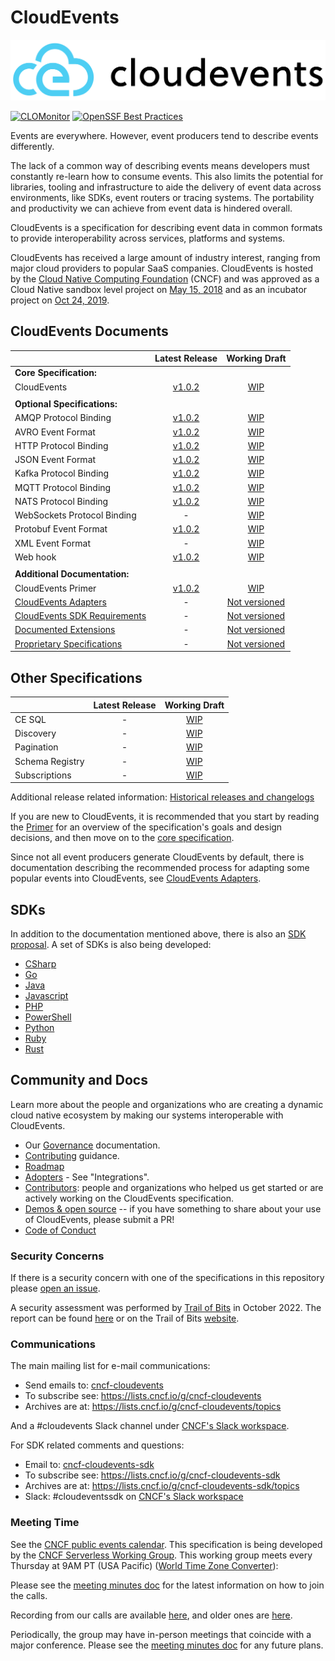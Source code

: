 # CloudEvents

<!-- no verify-specs -->

![CloudEvents logo](https://github.com/cncf/artwork/blob/master/projects/cloudevents/horizontal/color/cloudevents-horizontal-color.png)

[![CLOMonitor](https://img.shields.io/endpoint?url=https://clomonitor.io/api/projects/cncf/cloudevents/badge)](https://clomonitor.io/projects/cncf/cloudevents)
[![OpenSSF Best Practices](https://bestpractices.coreinfrastructure.org/projects/6770/badge)](https://bestpractices.coreinfrastructure.org/projects/6770)

Events are everywhere. However, event producers tend to describe events
differently.

The lack of a common way of describing events means developers must constantly
re-learn how to consume events. This also limits the potential for libraries,
tooling and infrastructure to aide the delivery of event data across
environments, like SDKs, event routers or tracing systems. The portability and
productivity we can achieve from event data is hindered overall.

CloudEvents is a specification for describing event data in common formats to
provide interoperability across services, platforms and systems.

CloudEvents has received a large amount of industry interest, ranging from major
cloud providers to popular SaaS companies. CloudEvents is hosted by the
[Cloud Native Computing Foundation](https://cncf.io) (CNCF) and was approved as
a Cloud Native sandbox level project on
[May 15, 2018](https://docs.google.com/presentation/d/1KNSv70fyTfSqUerCnccV7eEC_ynhLsm9A_kjnlmU_t0/edit#slide=id.g37acf52904_1_41) and as an
incubator project on [Oct 24, 2019](https://github.com/cncf/toc/pull/297).

## CloudEvents Documents

|                               |                                 Latest Release                                  |                                      Working Draft                                       |
| :---------------------------- | :-----------------------------------------------------------------------------: | :--------------------------------------------------------------------------------------: |
| **Core Specification:**       |
| CloudEvents                   | [v1.0.2](https://github.com/cloudevents/spec/blob/v1.0.2/cloudevents/spec.md)   | [WIP](cloudevents/spec.md) |
|                               |
| **Optional Specifications:**  |
| AMQP Protocol Binding         | [v1.0.2](https://github.com/cloudevents/spec/blob/v1.0.2/cloudevents/bindings/amqp-protocol-binding.md)  | [WIP](cloudevents/bindings/amqp-protocol-binding.md)       |
| AVRO Event Format             | [v1.0.2](https://github.com/cloudevents/spec/blob/v1.0.2/cloudevents/formats/avro-format.md)             | [WIP](cloudevents/formats/avro-format.md)                  |
| HTTP Protocol Binding         | [v1.0.2](https://github.com/cloudevents/spec/blob/v1.0.2/cloudevents/bindings/http-protocol-binding.md)  | [WIP](cloudevents/bindings/http-protocol-binding.md)       |
| JSON Event Format             | [v1.0.2](https://github.com/cloudevents/spec/blob/v1.0.2/cloudevents/formats/json-format.md)             | [WIP](cloudevents/formats/json-format.md)                  |
| Kafka Protocol Binding        | [v1.0.2](https://github.com/cloudevents/spec/blob/v1.0.2/cloudevents/bindings/kafka-protocol-binding.md) | [WIP](cloudevents/bindings/kafka-protocol-binding.md)      |
| MQTT Protocol Binding         | [v1.0.2](https://github.com/cloudevents/spec/blob/v1.0.2/cloudevents/bindings/mqtt-protocol-binding.md)  | [WIP](cloudevents/bindings/mqtt-protocol-binding.md)       |
| NATS Protocol Binding         | [v1.0.2](https://github.com/cloudevents/spec/blob/v1.0.2/cloudevents/bindings/nats-protocol-binding.md)  | [WIP](cloudevents/bindings/nats-protocol-binding.md)       |
| WebSockets Protocol Binding   | -                                                                                                        | [WIP](cloudevents/bindings/websockets-protocol-binding.md) |
| Protobuf Event Format         | [v1.0.2](https://github.com/cloudevents/spec/blob/v1.0.2/cloudevents/formats/protobuf-format.md)         | [WIP](cloudevents/formats/protobuf-format.md)              |
| XML Event Format              | -                                                                                                        | [WIP](cloudevents/working-drafts/xml-format.md)            |
| Web hook                      | [v1.0.2](https://github.com/cloudevents/spec/blob/v1.0.2/cloudevents/http-webhook.md)                    | [WIP](cloudevents/http-webhook.md)                         |
|                               |
| **Additional Documentation:** |
| CloudEvents Primer                                             | [v1.0.2](https://github.com/cloudevents/spec/blob/v1.0.2/cloudevents/primer.md) | [WIP](cloudevents/primer.md)                          |
| [CloudEvents Adapters](cloudevents/adapters.md)                | -                                                                               | [Not versioned](cloudevents/adapters.md)              |
| [CloudEvents SDK Requirements](cloudevents/SDK.md)             | -                                                                               | [Not versioned](cloudevents/SDK.md)                   |
| [Documented Extensions](cloudevents/documented-extensions.md)  | -                                                                               | [Not versioned](cloudevents/documented-extensions.md) |
| [Proprietary Specifications](cloudevents/proprietary-specs.md) | -                                                                               | [Not versioned](cloudevents/proprietary-specs.md)     |

## Other Specifications
|                 | Latest Release | Working Draft                 |
| :-------------- | :------------: | :---------------------------: |
| CE SQL          |       -        | [WIP](cesql/spec.md)          |
| Discovery       |       -        | [WIP](discovery/spec.md)      |
| Pagination      |       -        | [WIP](pagination/spec.md)     |
| Schema Registry |       -        | [WIP](schemaregistry/spec.md) |
| Subscriptions   |       -        | [WIP](subscriptions/spec.md)  |

Additional release related information:
  [Historical releases and changelogs](docs/RELEASES.md)

If you are new to CloudEvents, it is recommended that you start by reading the
[Primer](cloudevents/primer.md) for an overview of the specification's goals
and design decisions, and then move on to the
[core specification](cloudevents/spec.md).

Since not all event producers generate CloudEvents by default, there is
documentation describing the recommended process for adapting some popular
events into CloudEvents, see
[CloudEvents Adapters](cloudevents/adapters.md).

## SDKs

In addition to the documentation mentioned above, there is also an
[SDK proposal](cloudevents/SDK.md). A set of SDKs is also being developed:

- [CSharp](https://github.com/cloudevents/sdk-csharp)
- [Go](https://github.com/cloudevents/sdk-go)
- [Java](https://github.com/cloudevents/sdk-java)
- [Javascript](https://github.com/cloudevents/sdk-javascript)
- [PHP](https://github.com/cloudevents/sdk-php)
- [PowerShell](https://github.com/cloudevents/sdk-powershell)
- [Python](https://github.com/cloudevents/sdk-python)
- [Ruby](https://github.com/cloudevents/sdk-ruby)
- [Rust](https://github.com/cloudevents/sdk-rust)

## Community and Docs

Learn more about the people and organizations who are creating a dynamic cloud
native ecosystem by making our systems interoperable with CloudEvents.

- Our [Governance](docs/GOVERNANCE.md) documentation.
- [Contributing](docs/CONTRIBUTING.md) guidance.
- [Roadmap](docs/ROADMAP.md)
- [Adopters](https://cloudevents.io/) - See "Integrations".
- [Contributors](docs/contributors.md): people and organizations who helped
  us get started or are actively working on the CloudEvents specification.
- [Demos & open source](docs/README.md) -- if you have something to share
  about your use of CloudEvents, please submit a PR!
- [Code of Conduct](https://github.com/cncf/foundation/blob/master/code-of-conduct.md)

### Security Concerns

If there is a security concern with one of the specifications in this
repository please [open an issue](https://github.com/cloudevents/spec/issues).

A security assessment was performed by
[Trail of Bits](https://www.trailofbits.com/) in October 2022. The report
can be found [here](docs/CE-SecurityAudit-2022-10.pdf) or on the Trail of Bits
[website](https://github.com/trailofbits/publications/blob/master/reviews/CloudEvents.pdf).

### Communications

The main mailing list for e-mail communications:

- Send emails to: [cncf-cloudevents](mailto:cncf-cloudevents@lists.cncf.io)
- To subscribe see: https://lists.cncf.io/g/cncf-cloudevents
- Archives are at: https://lists.cncf.io/g/cncf-cloudevents/topics

And a #cloudevents Slack channel under
[CNCF's Slack workspace](http://slack.cncf.io/).

For SDK related comments and questions:

- Email to: [cncf-cloudevents-sdk](mailto:cncf-cloudevents-sdk@lists.cncf.io)
- To subscribe see: https://lists.cncf.io/g/cncf-cloudevents-sdk
- Archives are at: https://lists.cncf.io/g/cncf-cloudevents-sdk/topics
- Slack: #cloudeventssdk on [CNCF's Slack workspace](http://slack.cncf.io/)

### Meeting Time

See the [CNCF public events calendar](https://www.cncf.io/community/calendar/).
This specification is being developed by the
[CNCF Serverless Working Group](https://github.com/cncf/wg-serverless). This
working group meets every Thursday at 9AM PT (USA Pacific)
([World Time Zone Converter](http://www.thetimezoneconverter.com/?t=9:00%20am&tz=San%20Francisco&)):

Please see the
[meeting minutes doc](https://docs.google.com/document/d/1OVF68rpuPK5shIHILK9JOqlZBbfe91RNzQ7u_P7YCDE/edit#)
for the latest information on how to join the calls.

Recording from our calls are available
[here](https://www.youtube.com/channel/UC70hQml92GsoNgnB-CKNEXg/videos), and
older ones are
[here](https://www.youtube.com/playlist?list=PLj6h78yzYM2Ph7YoBIgsZNW_RGJvNlFOt).

Periodically, the group may have in-person meetings that coincide with a major
conference. Please see the
[meeting minutes doc](https://docs.google.com/document/d/1OVF68rpuPK5shIHILK9JOqlZBbfe91RNzQ7u_P7YCDE/edit#)
for any future plans.
